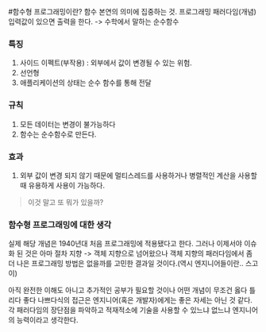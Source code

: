#함수형 프로그래밍이란?
함수 본연의 의미에 집중하는 것. 프로그래밍 패러다임(개념)
입력값이 있으면 출력을 한다. -> 수학에서 말하는 순수함수

### 특징
1. 사이드 이펙트(부작용)
   : 외부에서 값이 변경될 수 있는 위험.
2. 선언형
3. 애플리케이션의 상태는 순수 함수를 통해 전달

### 규칙
1. 모든 데이터는 변경이 불가능하다
2. 함수는 순수함수로 만든다.

### 효과
1. 외부 값이 변경 되지 않기 때문에 멀티스레드를 사용하거나 병렬적인
계산을 사용할 때 유용하게 사용이 가능하다.
> 이것 말고 또 뭐가 있을까?

### 함수형 프로그래밍에 대한 생각
실제 해당 개념은 1940년대 처음 프로그래밍에 적용됐다고 한다. 그러나 이제서야 이슈화 된 것은 아마 절차 지향 -> 객체 지향으로 넘어왔으나 객체 지향의 패러다임에서 좀 더 나은 프로그래밍 방법은 없을까를 고민한 결과일 것이다.(역시 엔지니어들이란.. 스고이)

아직 완전한 이해도 아니고 추가적인 공부가 필요할 것이나 어떤 개념이 무조건 옳다 틀리다 좋다 나쁘다식의 접근은 엔지니어(혹은 개발자)에게는 좋은 자세는 아닌 것 같다. 각 패러다임의 장단점을 파악하고 적재적소에 기술을 사용할 수 있느냐 없느냐 엔지니어의 능력이라고 생각한다.


